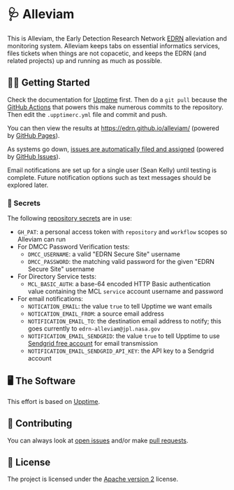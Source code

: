 # 🩺 Alleviam

This is Alleviam, the Early Detection Research Network [EDRN](https://edrn.nci.nih.gov/) alleviation and monitoring system. Alleviam keeps tabs on essential informatics services, files tickets when things are not copacetic, and keeps the EDRN (and related projects) up and running as much as possible.

## 🏃‍♀️ Getting Started

Check the documentation for [Upptime](https://upptime.js.org/) first. Then do a `git pull` because the [GitHub Actions](https://github.com/features/actions) that powers this make numerous commits to the repository. Then edit the `.upptimerc.yml` file and commit and push.

You can then view the results at https://edrn.github.io/alleviam/ (powered by [GitHub Pages](https://pages.github.com)).

As systems go down, [issues are automatically filed and assigned](https://github.com/EDRN/alleviam/issues) (powered by [GitHub Issues](https://docs.github.com/en/issues/tracking-your-work-with-issues/about-issues)).

Email notifications are set up for a single user (Sean Kelly) until testing is complete. Future notification options such as text messages should be explored later.

### 🤫 Secrets

The following [repository secrets](https://github.com/EDRN/alleviam/settings/secrets/actions) are in use:

- `GH_PAT`: a personal access token with `repository` and `workflow` scopes so Alleviam can run
- For DMCC Password Verification tests:
  - `DMCC_USERNAME`: a valid "EDRN Secure Site" username
  - `DMCC_PASSWORD`: the matching valid password for the given "EDRN Secure Site" username
- For Directory Service tests:
  - `MCL_BASIC_AUTH`: a base-64 encoded HTTP Basic authentication value containing the MCL `service` account username and password
- For email notifications:
  - `NOTICATION_EMAIL`: the value `true` to tell Upptime we want emails
  - `NOTICATION_EMAIL_FROM`: a source email address
  - `NOTIFICATION_EMAIL_TO`: the destination email address to notify; this goes currently to `edrn-alleviam@jpl.nasa.gov`
  - `NOTIFICATION_EMAIL_SENDGRID`: the value `true` to tell Upptime to use [Sendgrid free account](https://sendgrid.com) for email transmission
  - `NOTIFICATION_EMAIL_SENDGRID_API_KEY`: the API key to a Sendgrid account

## 🖥 The Software

This effort is based on [Upptime](https://upptime.js.org/).

## 👥 Contributing

You can always look at [open issues](https://github.com/EDRN/alleviam/issues) and/or make [pull requests](https://github.com/EDRN/alleviam/pulls).

## 📃 License

The project is licensed under the [Apache version 2](LICENSE.md) license.
